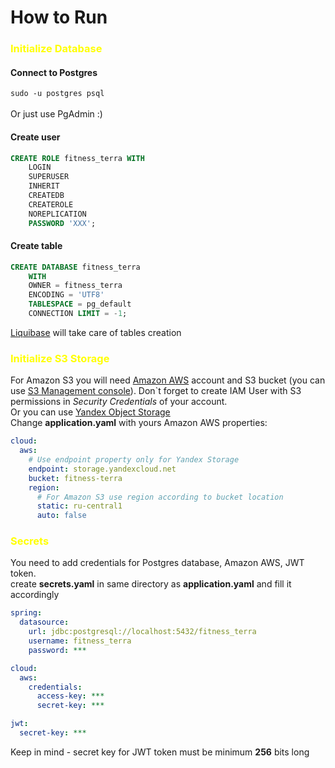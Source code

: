 # How to Run

### <span style="color:yellow">Initialize Database</span>
#### Connect to Postgres
```sudo -u postgres psql```<br/><br/>Or just use PgAdmin :)

#### Create user
```sql
CREATE ROLE fitness_terra WITH
    LOGIN
    SUPERUSER
    INHERIT
    CREATEDB
    CREATEROLE
    NOREPLICATION
    PASSWORD 'XXX';
```

#### Create table
```sql
CREATE DATABASE fitness_terra
    WITH 
    OWNER = fitness_terra
    ENCODING = 'UTF8'
    TABLESPACE = pg_default
    CONNECTION LIMIT = -1;
```
<a href="https://www.liquibase.com" target="_blank">Liquibase</a> will take care of tables creation

### <span style="color:yellow">Initialize S3 Storage</span>

For Amazon S3 you will need <a href="http://aws.amazon.com" target="_blank">Amazon AWS</a> account
and S3 bucket (you can use <a href="https://s3.console.aws.amazon.com/s3/buckets" target="_blank">S3 Management console</a>).
Don`t forget to create IAM User with S3 permissions in *Security Credentials* of your account.<br>
Or you can use <a href="http://cloud.yandex.ru/services/storage" target="_blank">Yandex Object Storage</a><br>
Change <b>application.yaml</b> with yours Amazon AWS properties:
``` yaml
cloud:
  aws:
    # Use endpoint property only for Yandex Storage
    endpoint: storage.yandexcloud.net  
    bucket: fitness-terra
    region:
      # For Amazon S3 use region according to bucket location
      static: ru-central1
      auto: false
```

### <span style="color:yellow">Secrets</span>
You need to add credentials for Postgres database, Amazon AWS, JWT token.<br>
create <b>secrets.yaml</b> in same directory as <b>application.yaml</b> and fill it accordingly
``` yaml
spring:
  datasource:
    url: jdbc:postgresql://localhost:5432/fitness_terra
    username: fitness_terra
    password: ***

cloud:
  aws:
    credentials:
      access-key: ***
      secret-key: ***

jwt:
  secret-key: ***
```
Keep in mind - secret key for JWT token must be minimum <b>256</b> bits long<br>
